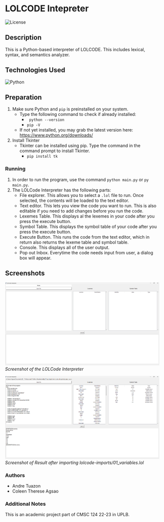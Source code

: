 # LOLCODE Intepreter


![License](https://i.creativecommons.org/l/by-nc-sa/4.0/88x31.png)

## Description
This is a Python-based interpreter of LOLCODE. This includes lexical, syntax, and semantics analyzer.

## Technologies Used
![Python](https://img.shields.io/badge/Python-9bfe87?style=for-the-badge&logo=python&logoColor=darkgreen)

## Preparation
1. Make sure Python and `pip` is preinstalled on your system.
	- Type the following command to check if already installed:
		- ` python --version`
		- `pip -V`
	- If not yet installed, you may grab the latest version here: https://www.python.org/downloads/
2. Install Tkinter
	- Tkinter can be installed using pip. Type the command in the command prompt to install Tkinter.
		- `pip install tk`

### Running
1. In order to run the program, use the command `python main.py` or `py main.py`.
2. The LOLCode Interpreter has the following parts:
	- File explorer. This allows you to  select a `.lol` file to run. Once selected, the contents will be loaded to the text editor.
	- Text editor. This lets you view the code you want to run. This is also editable if  you need to add changes before you run the code.
	- Lexemes Table. This displays al the lexemes in your code after you press the execute button.
	- Symbol Table. This displays the symbol table of your code after you press the execute button.
	- Execute Button. This runs the code from the text editor, which in return also returns the lexeme table and symbol table.
	- Console.  This displays all of the user output.
	- Pop out Inbox. Everytime the code needs input from user, a dialog box will appear. 

## Screenshots
![Screen](screenshots/main.png)
*Screenshot of the LOLCode Interpreter*

![Usage](screenshots/use.png)
*Screenshot of Result after importing lolcode-imports/01_variables.lol*

### Authors
- Andre Tuazon
- Coleen Therese Agsao

### Additional Notes
This is an academic project part of CMSC 124 22-23 in UPLB.



